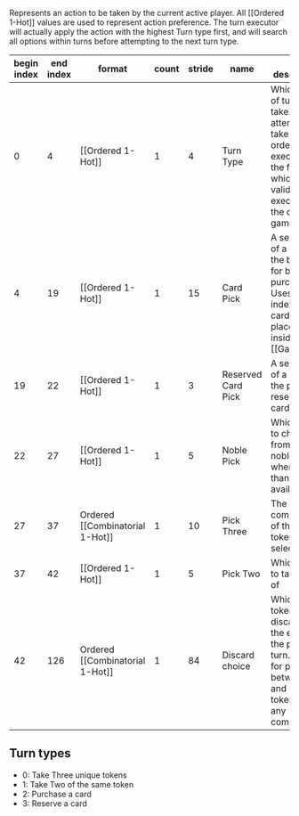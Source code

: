 Represents an action to be taken by the current active player. All [[Ordered 1-Hot]] values are used to represent action preference. The turn executor will actually apply the action with the highest Turn type first, and will search all options within turns before attempting to the next turn type.

| begin index | end index | format                          | count | stride | name               | use description                                                                                                                                          |
| ----------- | --------- | ------------------------------- | ----- | ------ | ------------------ | -------------------------------------------------------------------------------------------------------------------------------------------------------- |
| 0           | 4         | [[Ordered 1-Hot]]               | 1     | 4      | Turn Type          | Which type of turn to take. Will attempt to take turns in order, executing the first turn which is valid to execute on the current game state.<br> |
| 4           | 19        | [[Ordered 1-Hot]]               | 1     | 15     | Card Pick          | A selection of a card on the board, for buying or purchasing. Uses same indexes as cards are placed in inside [[Game]]                                                                                            |
| 19          | 22        | [[Ordered 1-Hot]]               | 1     | 3      | Reserved Card Pick | A selection of a card in the players reserved cards.                                                                                                      |
| 22          | 27        | [[Ordered 1-Hot]]               | 1     | 5      | Noble Pick         | Which noble to choose from the nobles, when more than one available.                                                                                     |
| 27          | 37        | Ordered [[Combinatorial 1-Hot]] | 1     | 10     | Pick Three         | The combination of three tokens to select.                                                                                                               |
| 37          | 42        | [[Ordered 1-Hot]]               | 1     | 5      | Pick Two           | Which token to take two of                                                                                                                               |
| 42          | 126       | Ordered [[Combinatorial 1-Hot]] | 1     | 84     | Discard choice     | Which tokens to discard at the end of the players turn. Allows for picking between 0 and 3 tokens in any combination.                                    |
<!-- TBLFM: $2=($1+($4*$5)) -->
<!-- TBLFM: @3$1..@>=@-1$2 -->


## Turn types

- 0: Take Three unique tokens
- 1: Take Two of the same token
- 2: Purchase a card
- 3: Reserve a card
